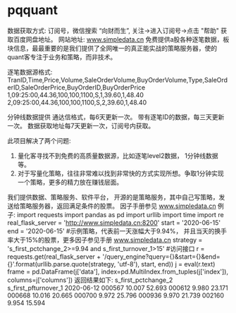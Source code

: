 # pqquant
数据获取方式:
订阅号，微信搜索  “向财而生”, 关注->进入订阅号->点击 "帮助"  获取百度网盘地址。
网站地址: www.simpledata.cn
免费提供a股各种逐笔数据，板块信息，最最重要的是我们提供了全网唯一的真正能实战的策略服务器，使的quant客专注于业务和策略，而非技术。

逐笔数据源格式:
TranID,Time,Price,Volume,SaleOrderVolume,BuyOrderVolume,Type,SaleOrderID,SaleOrderPrice,BuyOrderID,BuyOrderPrice
1,09:25:00,44.36,100,100,1100,S,1,39.60,1,48.40
2,09:25:00,44.36,100,100,1100,S,2,39.60,1,48.40

分钟线数据提供 通达信格式，每6天更新一次。
带有逐笔ID的数据，每三天更新一次。
数据获取地址每7天更新一次，订阅号内获取。

此项目解决了两个问题:
1. 量化客寻找不到免费的高质量数据源，比如逐笔level2数据， 1分钟线数据等。
2. 对于写量化策略，往往非常难以找到非常快的方式实现所想。争取1分钟实现一个策略，更多的精力放在赚钱层面。


我们提供数据、策略服务、软件平台， 开源的是策略服务，其中自己写策略，发送给策略服务器，返回满足条件的股票。
因子手册参见 www.simpledata.cn
例子:
import requests
import pandas as pd
import urllib
import time
import re
real_flask_server = 'http://www.simpledata.cn:8200'
start = '2020-06-15'
end = '2020-06-15'
#示例策略，代表前一天涨幅大于9.94%， 并且当天的换手率大于15%的股票，更多因子参见手册 www.simpledata.cn
strategy = 's_first_pctchange_2>=9.94 and s_first_turnover_1>15'
#访问接口
r = requests.get(real_flask_server + '/query_engine?query={}&start={}&end={}'.format(urllib.parse.quote(strategy, 'utf-8'),
                                                                                             start,
                                                                                             end))
j = eval(r.text)
frame = pd.DataFrame(j['data'], index=pd.MultiIndex.from_tuples(j['index']), columns=j['columns'])
返回结果如下:
		        s_first_pctchange_2	s_first_pfturnover_1
2020-06-12  000567	10.007	52.693
            000612	9.980	23.171
            000668	10.016	20.665
            000700	9.972	25.796
            000936	9.970	21.739
            002160	9.954	15.594

